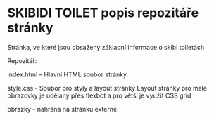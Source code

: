 SKIBIDI TOILET popis repozitáře stránky
====

Stránka, ve které jsou obsaženy základní informace o skibi toiletách

Repozitář: 

  index.html – Hlavní HTML soubor stránky.
  
  style.css - Soubor pro styly a layout stránky
  Layout stránky pro malé obrazovky je udělaný přes flexbot a pro větší je využit CSS grid
  
  obrazky - nahrána na stránku externě
  



